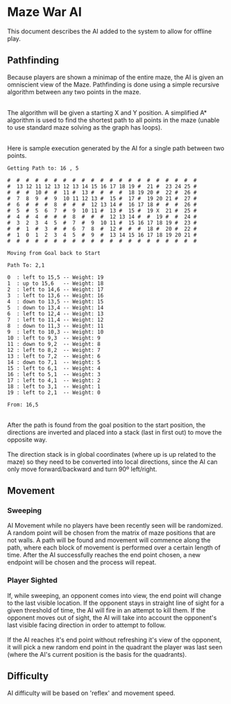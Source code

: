 # Maze War AI
This document describes the AI added to the system to allow for offline play.

## Pathfinding
Because players are shown a minimap of the entire maze, the AI is given an omniscient view of the Maze. Pathfinding is done using a simple recursive algorithm between any two points in the maze.<br /><br />

The algorithm will be given a starting X and Y position. A simplified A* algorithm is used to find the shortest path to all points in the maze (unable to use standard maze solving as the graph has loops). <br /><br />

Here is sample execution generated by the AI for a single path between two points.
```
Getting Path to: 16 , 5

#  #  #  #  #  #  #  #  #  #  #  #  #  #  #  #  #  #  #  #  #  
#  13 12 11 12 13 12 13 14 15 16 17 18 19 #  21 #  23 24 25 #  
#  #  #  10 #  #  11 #  13 #  #  #  #  18 19 20 #  22 #  26 #  
#  7  8  9  #  9  10 11 12 13 #  15 #  17 #  19 20 21 #  27 #  
#  6  #  #  #  8  #  #  #  12 13 14 #  16 17 18 #  #  #  26 #  
#  5  #  5  6  7  #  9  10 11 #  13 #  15 #  19 X  21 #  25 #  
#  4  #  4  #  #  #  8  #  #  #  12 13 14 #  #  19 #  #  24 #  
#  3  2  3  4  5  #  7  #  9  10 11 #  15 16 17 18 19 #  23 #  
#  #  1  #  3  #  #  6  7  8  #  12 #  #  #  18 #  20 #  22 #  
#  1  0  1  2  3  4  5  #  9  #  13 14 15 16 17 18 19 20 21 #  
#  #  #  #  #  #  #  #  #  #  #  #  #  #  #  #  #  #  #  #  #  

Moving from Goal back to Start

Path To: 2,1

0  : left to 15,5 -- Weight: 19
1  : up to 15,6   -- Weight: 18
2  : left to 14,6 -- Weight: 17
3  : left to 13,6 -- Weight: 16
4  : down to 13,5 -- Weight: 15
5  : down to 13,4 -- Weight: 14
6  : left to 12,4 -- Weight: 13
7  : left to 11,4 -- Weight: 12
8  : down to 11,3 -- Weight: 11
9  : left to 10,3 -- Weight: 10
10 : left to 9,3  -- Weight: 9
11 : down to 9,2  -- Weight: 8
12 : left to 8,2  -- Weight: 7
13 : left to 7,2  -- Weight: 6
14 : down to 7,1  -- Weight: 5
15 : left to 6,1  -- Weight: 4
16 : left to 5,1  -- Weight: 3
17 : left to 4,1  -- Weight: 2
18 : left to 3,1  -- Weight: 1
19 : left to 2,1  -- Weight: 0

From: 16,5
```
<br />
After the path is found from the goal position to the start position, the directions are inverted and placed into a stack (last in first out) to move the opposite way.<br /><br />The direction stack is in global coordinates (where up is up related to the maze) so they need to be converted into local directions, since the AI can only move forward/backward and turn 90º left/right.

## Movement

### Sweeping
AI Movement while no players have been recently seen will be randomized. A random point will be chosen from the matrix of maze positions that are not walls. A path will be found and movement will commence along the path, where each block of movement is performed over a certain length of time. After the AI successfully reaches the end point chosen, a new endpoint will be chosen and the process will repeat.

### Player Sighted
If, while sweeping, an opponent comes into view, the end point will change to the last visible location. If the opponent stays in straight line of sight for a given threshold of time, the AI will fire in an attempt to kill them. If the opponent moves out of sight, the AI will take into account the opponent's last visible facing direction in order to attempt to follow.<br /><br />If the AI reaches it's end point without refreshing it's view of the opponent, it will pick a new random end point in the quadrant the player was last seen (where the AI's current position is the basis for the quadrants).

## Difficulty
AI difficulty will be based on 'reflex' and movement speed.
